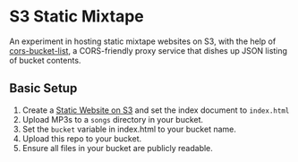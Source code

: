 # S3 Static Mixtape

An experiment in hosting static mixtape websites on S3, with the help of
[cors-bucket-list](https://github.com/zeke/cors-bucket-list), a CORS-friendly
proxy service that dishes up JSON listing of bucket contents.

## Basic Setup

1. Create a [Static Website on S3](http://docs.aws.amazon.com/AmazonS3/latest/dev/WebsiteHosting.html) and set the index document to `index.html`
1. Upload MP3s to a `songs` directory in your bucket.
1. Set the `bucket` variable in index.html to your bucket name.
1. Upload this repo to your bucket.
1. Ensure all files in your bucket are publicly readable.

